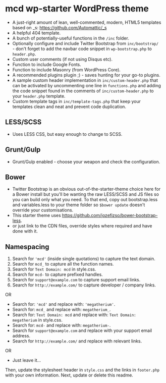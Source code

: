 mcd wp-starter WordPress theme
===

* A just-right amount of lean, well-commented, modern, HTML5 templates based on _s: https://github.com/Automattic/_s
* A helpful 404 template.
* A bunch of potentially-useful functions in the `/inc` folder.
* Optionally configure and include Twitter Bootstrap from `inc/bootstrap/` - don't forget to add the navbar code snippet in `wp-bootstrap.php` to `header.php`.
* Custom user comments (if not using Disqus etc).
* Function to include Google Fonts.
* Function to include Masonry (from WordPress Core).
* A recommended plugins plugin ;) - saves hunting for your go-to plugins.
* A sample custom header implementation in `inc/custom-header.php` that can be activated by uncommenting one line in `functions.php` and adding the code snippet found in the comments of `inc/custom-header.php` to your `header.php` template.
* Custom template tags in `inc/template-tags.php` that keep your templates clean and neat and prevent code duplication.

LESS/SCSS
---------------
* Uses LESS CSS, but easy enough to change to SCSS.

Grunt/Gulp
---------------
* Grunt/Gulp enabled - choose your weapon and check the configuration.

Bower
---------------
* Twitter Bootstrap is an obvious out-of-the-starter-theme choice here for a Bower install but you'll be wanting the raw LESS/SCSS and JS files so you can build only what you need. To that end, copy out bootstrap.less and variables.less to your theme folder so `$bower update` doesn't override your customisations.
* This starter theme uses https://github.com/jozefizso/bower-bootstrap-less.
* or just link to the CDN files, override styles where required and have done with it.

Namespacing
---------------
1. Search for `'mcd'` (inside single quotations) to capture the text domain.
2. Search for `mcd_` to capture all the function names.
3. Search for `Text Domain: mcd` in style.css.
5. Search for `mcd-` to capture prefixed handles.
6. Search for `support@example.com` to capture support email links.
7. Search for `http://example.com/` to capture developer / company links.

OR

* Search for: `'mcd'` and replace with: `'megatherium'`.
* Search for: `mcd_` and replace with: `megatherium_`.
* Search for: `Text Domain: mcd` and replace with: `Text Domain: megatherium` in style.css.
* Search for: `mcd-` and replace with: `megatherium-`.
* Search for `support@example.com` and replace with your support email address.
* Search for `http://example.com/` and replace with relevant links.

OR

* Just leave it...

Then, update the stylesheet header in `style.css` and the links in `footer.php` with your own information. Next, update or delete this readme.

